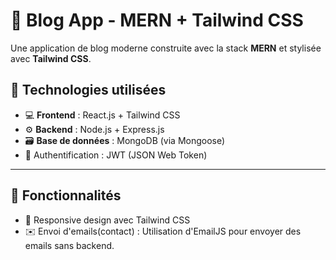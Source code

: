 # 📝 Blog App - MERN + Tailwind CSS

Une application de blog moderne construite avec la stack **MERN** et stylisée avec **Tailwind CSS**.

## 🚀 Technologies utilisées

- 💻 **Frontend** : React.js + Tailwind CSS
- ⚙️ **Backend** : Node.js + Express.js
- 🗃️ **Base de données** : MongoDB (via Mongoose)
- 🔐 Authentification : JWT (JSON Web Token)

---

## 🎯 Fonctionnalités
- 📱 Responsive design avec Tailwind CSS
- ✉️ Envoi d'emails(contact) : Utilisation d'EmailJS pour envoyer des emails sans backend.
